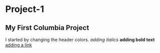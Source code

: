 # Project-1
## My First Columbia Project

I started by changing the header colors.
*adding italics*
**adding bold text**
[adding a link](www.google.com)
